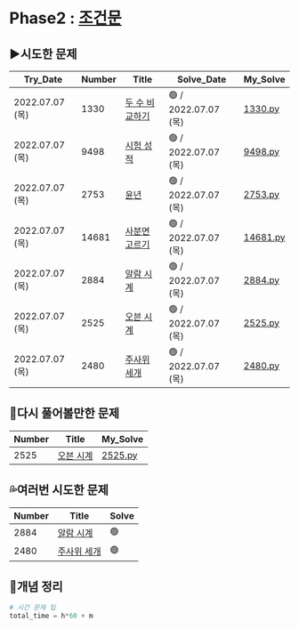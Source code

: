 # Phase2 : [조건문](https://www.acmicpc.net/step/4)



## ▶️시도한 문제

| Try_Date        | Number | Title                                                  | Solve_Date          | My_Solve               |
| --------------- | ------ | ------------------------------------------------------ | ------------------- | ---------------------- |
| 2022.07.07 (목) | 1330   | [두 수 비교하기](https://www.acmicpc.net/problem/1330) | 🟢 / 2022.07.07 (목) | [1330.py](./1330.py)   |
| 2022.07.07 (목) | 9498   | [시험 성적](https://www.acmicpc.net/problem/9498)      | 🟢 / 2022.07.07 (목) | [9498.py](./9498.py)   |
| 2022.07.07 (목) | 2753   | [윤년](https://www.acmicpc.net/problem/2753)           | 🟢 / 2022.07.07 (목) | [2753.py](./2753.py)   |
| 2022.07.07 (목) | 14681  | [사분면 고르기](https://www.acmicpc.net/problem/14681) | 🟢 / 2022.07.07 (목) | [14681.py](./14681.py) |
| 2022.07.07 (목) | 2884   | [알람 시계](https://www.acmicpc.net/problem/2884)      | 🟢 / 2022.07.07 (목) | [2884.py](./2884.py)   |
| 2022.07.07 (목) | 2525   | [오븐 시계](https://www.acmicpc.net/problem/2525)      | 🟢 / 2022.07.07 (목) | [2525.py](./2525.py)   |
| 2022.07.07 (목) | 2480   | [주사위 세개](https://www.acmicpc.net/problem/2480)    | 🟢 / 2022.07.07 (목) | [2480.py](./2480.py)   |



## 💫다시 풀어볼만한 문제

| Number | Title                                             | My_Solve             |
| ------ | ------------------------------------------------- | -------------------- |
| 2525   | [오븐 시계](https://www.acmicpc.net/problem/2525) | [2525.py](./2525.py) |



## 💦여러번 시도한 문제

| Number | Title                                               | Solve |
| ------ | --------------------------------------------------- | ----- |
| 2884   | [알람 시계](https://www.acmicpc.net/problem/2884)   | 🟢     |
| 2480   | [주사위 세개](https://www.acmicpc.net/problem/2480) | 🟢     |



## 📑개념 정리 

```python
# 시간 문제 팁
total_time = h*60 + m
```

